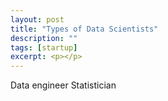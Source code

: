 ```yaml
---
layout: post
title: "Types of Data Scientists"
description: ""
tags: [startup]
excerpt: <p></p>
---
```

Data engineer
Statistician